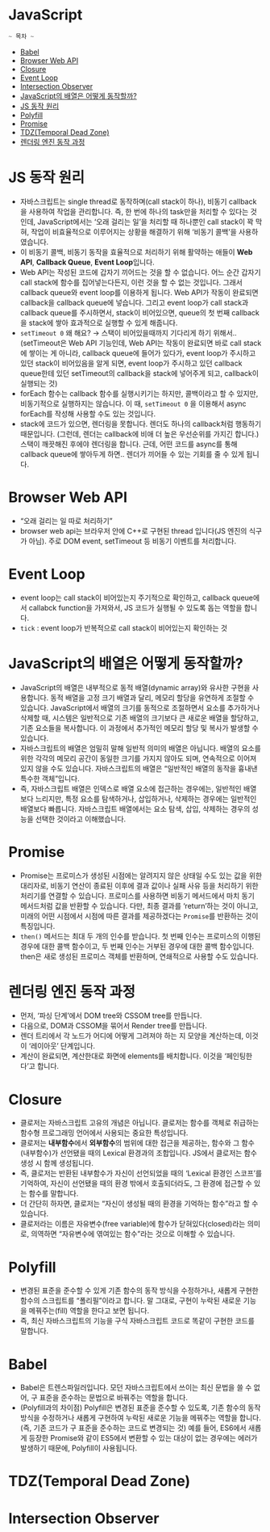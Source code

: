 # JavaScript

```jsx
~ 목차 ~
```

- [Babel](#babel)
- [Browser Web API](#browser-web-api)
- [Closure](#closure)
- [Event Loop](#event-loop)
- [Intersection Observer](#intersection-observer)
- [JavaScript의 배열은 어떻게 동작할까?](#javascript의-배열은-어떻게-동작할까)
- [JS 동작 원리](#js-동작-원리)
- [Polyfill](#polyfill)
- [Promise](#promise)
- [TDZ(Temporal Dead Zone)](#tdztemporal-dead-zone)
- [렌더링 엔진 동작 과정](#렌더링-엔진-동작-과정)

# JS 동작 원리

- 자바스크립트는 single thread로 동작하며(call stack이 하나), 비동기 callback을 사용하여 작업을 관리합니다. 즉, 한 번에 하나의 task만을 처리할 수 있다는 것인데, JavaScript에서는 ‘오래 걸리는 일’을 처리할 때 하나뿐인 call stack이 꽉 막혀, 작업이 비효율적으로 이루어지는 상황을 해결하기 위해 ‘비동기 콜백’을 사용하였습니다.
- 이 비동기 콜백, 비동기 동작을 효율적으로 처리하기 위해 활약하는 애들이 **Web API**, **Callback Queue**, **Event Loop**입니다.
- Web API는 작성된 코드에 갑자기 끼어드는 것을 할 수 없습니다. 어느 순간 갑자기 call stack에 함수를 집어넣는다든지, 이런 것을 할 수 없는 것입니다. 그래서 callback queue와 event loop를 이용하게 됩니다. Web API가 작동이 완료되면 callback을 callback queue에 넣습니다. 그리고 event loop가 call stack과 callback queue를 주시하면서, stack이 비어있으면, queue의 첫 번째 callback을 stack에 쌓아 효과적으로 실행할 수 있게 해줍니다.
- `setTimeout 0` 왜 해요? → 스택이 비어있을때까지 기다리게 하기 위해서.. (setTimeout은 Web API 기능인데, Web API는 작동이 완료되면 바로 call stack에 쌓이는 게 아니라, callback queue에 들어가 있다가, event loop가 주시하고 있던 stack이 비어있음을 알게 되면, event loop가 주시하고 있던 callback queue한테 있던 setTimeout의 callback을 stack에 넣어주게 되고, callback이 실행되는 것)
- forEach 함수는 callback 함수를 실행시키기는 하지만, 콜백이라고 할 수 있지만, 비동기적으로 실행하지는 않습니다. 이 때, `setTimeout 0` 을 이용해서 async forEach를 작성해 사용할 수도 있는 것입니다.
- stack에 코드가 있으면, 렌더링을 못합니다. 렌더도 하나의 callback처럼 행동하기 때문입니다. (그런데, 렌더는 callback에 비애 더 높은 우선순위를 가지긴 합니다.) 스택이 깨끗해진 후에야 렌더링을 합니다. 근데, 어떤 코드를 async를 통해 callback queue에 쌓아두게 하면.. 렌더가 끼어들 수 있는 기회를 줄 수 있게 됩니다.

# Browser Web API

- “오래 걸리는 일 따로 처리하기”
- browser web api는 브라우저 안에 C++로 구현된 thread 입니다(JS 엔진의 식구가 아님). 주로 DOM event, setTimeout 등 비동기 이벤트를 처리합니다.

# Event Loop

- event loop는 call stack이 비어있는지 주기적으로 확인하고, callback queue에서 callabck function을 가져와서, JS 코드가 실행될 수 있도록 돕는 역할을 합니다.
- `tick` : event loop가 반복적으로 call stack이 비어있는지 확인하는 것

# JavaScript의 배열은 어떻게 동작할까?

- JavaScript의 배열은 내부적으로 동적 배열(dynamic array)와 유사한 구현을 사용합니다. 동적 배열을 고정 크기 배열과 달리, 메모리 할당을 유연하게 조절할 수 있습니다. JavaScript에서 배열의 크기를 동적으로 조절하면서 요소를 추가하거나 삭제할 때, 시스템은 일반적으로 기존 배열의 크기보다 큰 새로운 배열을 할당하고, 기존 요소들을 복사합니다. 이 과정에서 추가적인 메모리 할당 및 복사가 발생할 수 있습니다.
- 자바스크립트의 배열은 엄밀히 말해 일반적 의미의 배열은 아닙니다. 배열의 요소를 위한 각각의 메모리 공간이 동일한 크기를 가지지 않아도 되며, 연속적으로 이어져 있지 않을 수도 있습니다. 자바스크립트의 배열은 “일반적인 배열의 동작을 흉내낸 특수한 객체”입니다.
- 즉, 자바스크립트 배열은 인덱스로 배열 요소에 접근하는 경우에는, 일반적인 배열보다 느리지만, 특정 요소를 탐색하거나, 삽입하거나, 삭제하는 경우에는 일반적인 배열보다 빠릅니다. 자바스크립트 배열에서는 요소 탐색, 삽입, 삭제하는 경우의 성능을 선택한 것이라고 이해했습니다.

# Promise

- Promise는 프로미스가 생성된 시점에는 알려지지 않은 상태일 수도 있는 값을 위한 대리자로, 비동기 연산이 종료된 이후에 결과 값이나 실패 사유 등을 처리하기 위한 처리기를 연결할 수 있습니다. 프로미스를 사용하면 비동기 메서드에서 마치 동기 메서드처럼 값을 반환할 수 있습니다. 다만, 최종 결과를 ‘return’하는 것이 아니고, 미래의 어떤 시점에서 시점에 따른 결과를 제공하겠다는 `Promise`를 반환하는 것이 특징입니다.
- `then()` 메서드는 최대 두 개의 인수를 받습니다. 첫 번째 인수는 프로미스의 이행된 경우에 대한 콜백 함수이고, 두 번째 인수는 거부된 경우에 대한 콜백 함수입니다. then은 새로 생성된 프로미스 객체를 반환하며, 연쇄적으로 사용할 수도 있습니다.

# 렌더링 엔진 동작 과정

- 먼저, ‘파싱 단계’에서 DOM tree와 CSSOM tree를 만듭니다.
- 다음으로, DOM과 CSSOM을 묶어서 Render tree를 만듭니다.
- 렌더 트리에서 각 노드가 어디에 어떻게 그려져야 하는 지 모양을 계산하는데, 이것이 ‘레이아웃’ 단계입니다.
- 계산이 완료되면, 계산한대로 화면에 elements를 배치합니다. 이것을 ‘페인팅한다’고 합니다.

# Closure

- 클로저는 자바스크립트 고유의 개념은 아닙니다. 클로저는 함수를 객체로 취급하는 함수형 프로그래밍 언어에서 사용되는 중요한 특성입니다.
- 클로저는 **내부함수**에서 **외부함수**의 범위에 대한 접근을 제공하는, 함수와 그 함수(내부함수)가 선언됐을 때의 Lexical 환경과의 조합입니다. JS에서 클로저는 함수 생성 시 함께 생성됩니다.
- 즉, 클로저는 반환된 내부함수가 자신이 선언되었을 때의 ‘Lexical 환경인 스코프’를 기억하여, 자신이 선언됐을 때의 환경 밖에서 호출되더라도, 그 환경에 접근할 수 있는 함수를 말합니다.
- 더 간단히 하자면, 클로저는 “자신이 생성될 때의 환경을 기억하는 함수”라고 할 수 있습니다.
- 클로저라는 이름은 자유변수(free variable)에 함수가 닫혀있다(closed)라는 의미로, 의역하면 “자유변수에 엮여있는 함수”라는 것으로 이해할 수 있습니다.

# Polyfill

- 변경된 표준을 준수할 수 있게 기존 함수의 동작 방식을 수정하거나, 새롭게 구현한 함수의 스크립트를 “폴리필”이라고 합니다. 말 그대로, 구현이 누락된 새로운 기능을 메꿔주는(fill) 역할을 한다고 보면 됩니다.
- 즉, 최신 자바스크립트의 기능을 구식 자바스크립트 코드로 똑같이 구현한 코드를 말합니다.

# Babel

- Babel은 트렌스파일러입니다. 모던 자바스크립트에서 쓰이는 최신 문법을 쓸 수 없어, 구 표준을 준수하는 문법으로 바꿔주는 역할을 합니다.
- (Polyfill과의 차이점) Polyfill은 변경된 표준을 준수할 수 있도록, 기존 함수의 동작 방식을 수정하거나 새롭게 구현하여 누락된 새로운 기능을 메꿔주는 역할을 합니다. (즉, 기존 코드가 구 표준을 준수하는 코드로 변경되는 것) 예를 들어, ES6에서 새롭게 등장한 Promise와 같이 ES5에서 변환할 수 있는 대상이 없는 경우에는 에러가 발생하기 때문에, Polyfill이 사용됩니다.

# TDZ(Temporal Dead Zone)

# Intersection Observer
